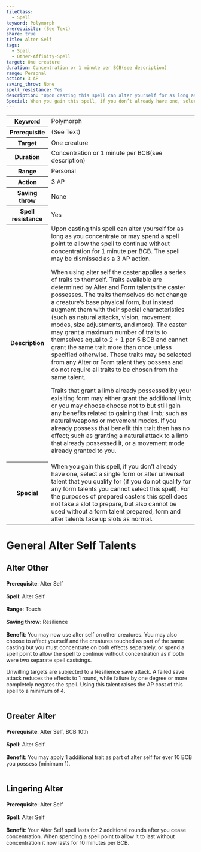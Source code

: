 ```yaml
---
fileClass:
  - Spell
keyword: Polymorph
prerequisite: (See Text)
share: true
title: Alter Self
tags:
  - Spell
  - Other-Affinity-Spell
target: One creature
duration: Concentration or 1 minute per BCB(see description)
range: Personal
action: 3 AP
saving_throw: None
spell_resistance: Yes
description: "Upon casting this spell can alter yourself for as long as you concentrate or may spend a spell point to allow the spell to continue without concentration for 1 minute per BCB. The spell may be dismissed as a 3 AP action.\r\rWhen using alter self the caster applies a series of traits to themself. Traits available are determined by Alter and Form talents the caster possesses. The traits themselves do not change a creature’s base physical form, but instead augment them with their special characteristics (such as natural attacks, vision, movement modes, size adjustments, and more). The caster may grant a maximum number of traits to themselves equal to 2 + 1 per 5 BCB and cannot grant the same trait more than once unless specified otherwise. These traits may be selected from any Alter or Form talent they possess and do not require all traits to be chosen from the same talent.\r\rTraits that grant a limb already possessed by your exisiting form may either grant the additional limb; or you may choose choose not to but still gain any benefits related to gaining that limb; such as natural weapons or movement modes. If you already possess that benefit this trait then has no effect; such as granting a natural attack to a limb that already possessed it, or a movement mode already granted to you."
Special: When you gain this spell, if you don’t already have one, select a single form or alter universal talent that you qualify for (if you do not qualify for any form talents you cannot select this spell). For the purposes of prepared casters this spell does not take a slot to prepare, but also cannot be used without a form talent prepared, form and alter talents take up slots as normal.
---
```

<p><span><table><tbody><tr><th>Keyword</th><td>Polymorph</td></tr><tr><th>Prerequisite</th><td>(See Text)</td></tr><tr><th>Target</th><td>One creature</td></tr><tr><th>Duration</th><td>Concentration or 1 minute per BCB(see description)</td></tr><tr><th>Range</th><td>Personal</td></tr><tr><th>Action</th><td>3 AP</td></tr><tr><th>Saving throw</th><td>None</td></tr><tr><th>Spell resistance</th><td>Yes</td></tr><tr><th>Description</th><td>Upon casting this spell can alter yourself for as long as you concentrate or may spend a spell point to allow the spell to continue without concentration for 1 minute per BCB. The spell may be dismissed as a 3 AP action.
<p>When using alter self the caster applies a series of traits to themself. Traits available are determined by Alter and Form talents the caster possesses. The traits themselves do not change a creature’s base physical form, but instead augment them with their special characteristics (such as natural attacks, vision, movement modes, size adjustments, and more). The caster may grant a maximum number of traits to themselves equal to 2 + 1 per 5 BCB and cannot grant the same trait more than once unless specified otherwise. These traits may be selected from any Alter or Form talent they possess and do not require all traits to be chosen from the same talent.</p>
<p>Traits that grant a limb already possessed by your exisiting form may either grant the additional limb; or you may choose choose not to but still gain any benefits related to gaining that limb; such as natural weapons or movement modes. If you already possess that benefit this trait then has no effect; such as granting a natural attack to a limb that already possessed it, or a movement mode already granted to you.</p></td></tr><tr><th>Special</th><td>When you gain this spell, if you don’t already have one, select a single form or alter universal talent that you qualify for (if you do not qualify for any form talents you cannot select this spell). For the purposes of prepared casters this spell does not take a slot to prepare, but also cannot be used without a form talent prepared, form and alter talents take up slots as normal.</td></tr></tbody></table><p></p></span></p>

<h1><span><p>General Alter Self Talents</p></span></h1><h2><span><p>Alter Other</p></span></h2><p><span><p><b>Prerequisite</b>:    Alter Self<br><br><b>Spell</b>:    Alter Self<br><br><b>Range</b>:    Touch<br><br><b>Saving throw</b>:    Resilience<br><br><b>Benefit</b>:    You may now use alter self on other creatures. You may also choose to affect yourself and the creatures touched as part of the same casting but you must concentrate on both effects separately, or spend a spell point to allow the spell to continue without concentration as if both were two separate spell castsings.</p>
<p>Unwilling targets are subjected to a Resilience save attack. A failed save attack reduces the effects to 1 round, while failure by one degree or more completely negates the spell. Using this talent raises the AP cost of this spell to a minimum of 4.<br><br></p></span></p><h2><span><p>Greater Alter</p></span></h2><p><span><p><b>Prerequisite</b>:    Alter Self, BCB 10th<br><br><b>Spell</b>:    Alter Self<br><br><b>Benefit</b>:    You may apply 1 additional trait as part of alter self for ever 10 BCB you possess (minimum 1).<br><br></p></span></p><h2><span><p>Lingering Alter</p></span></h2><p><span><p><b>Prerequisite</b>:    Alter Self<br><br><b>Spell</b>:    Alter Self<br><br><b>Benefit</b>:    Your Alter Self spell lasts for 2 additional rounds after you cease concentration. When spending a spell point to allow it to last without concentration it now lasts for 10 minutes per BCB.<br><br></p></span></p>